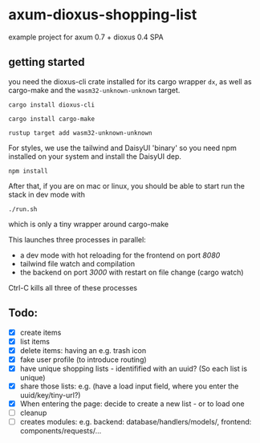 # axum-dioxus-shopping-list
example project for axum 0.7 + dioxus 0.4 SPA

## getting started
you need the dioxus-cli crate installed for its cargo wrapper `dx`,
as well as cargo-make and the `wasm32-unknown-unknown` target.

```shell
cargo install dioxus-cli
```

```shell
cargo install cargo-make
```

```shell
rustup target add wasm32-unknown-unknown
```

For styles, we use the tailwind and DaisyUI 'binary' so you need npm installed on your system and install the DaisyUI dep. 

```shell
npm install
```

After that, if you are on mac or linux, you should be able to start run the stack in dev mode with

```shell
./run.sh
```
which is only a tiny wrapper around cargo-make

This launches three processes in parallel: 
* a dev mode with hot reloading for the frontend on port *8080*
* tailwind file watch and compilation
* the backend on port *3000* with restart on file change (cargo watch)

Ctrl-C kills all three of these processes


## Todo:

- [x] create items
- [x] list items
- [x] delete items: having an e.g. trash icon
- [x] fake user profile (to introduce routing)
- [x] have unique shopping lists - identifified with an uuid? (So each list is unique)
- [x] share those lists: e.g. (have a load input field, where you enter the uuid/key/tiny-url?)
- [x] When entering the page: decide to create a new list - or to load one
- [ ] cleanup
- [ ] creates modules: e.g. backend: database/handlers/models/, frontend: components/requests/...
